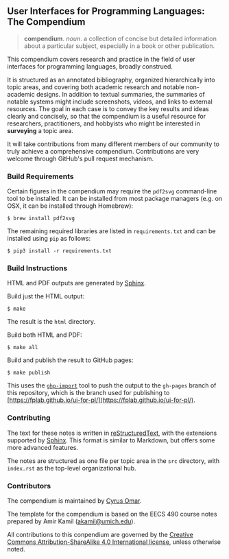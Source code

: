 ## User Interfaces for Programming Languages: The Compendium

  > **compendium**. *noun*. a collection of concise but detailed information about a particular subject, especially in a book or other publication.

This compendium covers research and practice in the field of 
user interfaces for programming languages, broadly construed. 

It is structured as an annotated bibliography, organized hierarchically into topic areas, and covering both academic research and notable non-academic designs. In addition to textual summaries, the summaries of notable systems might include screenshots, videos, and links to external resources. The goal in each case is to convey the key results and ideas clearly and concisely, so that the compendium is a useful resource for  researchers, practitioners, and hobbyists who might be interested in **surveying** a topic area.

It will take contributions from many different members of our community to truly achieve a comprehensive compendium.
Contributions are very welcome through GitHub's pull request mechanism. 

### Build Requirements

Certain figures in the compendium may require the `pdf2svg` command-line tool to be
installed. It can be installed from most package managers (e.g. on OSX, it can be installed through Homebrew):

```
$ brew install pdf2svg
```

The remaining required libraries are listed in `requirements.txt` and can be installed using `pip` as follows:

```
$ pip3 install -r requirements.txt
```

### Build Instructions

HTML and PDF outputs are generated by
[Sphinx](http://www.sphinx-doc.org/).

Build just the HTML output:

```
$ make
```

The result is the `html` directory.

Build both HTML and PDF:

```
$ make all
```

Build and publish the result to GitHub pages:

```
$ make publish
```

This uses the [`ghp-import`](https://pypi.org/project/ghp-import/)
tool to push the output to the `gh-pages` branch of this repository,
which is the branch used for publishing to
[https://fplab.github.io/ui-for-pl/](https://fplab.github.io/ui-for-pl/).

### Contributing

The text for these notes is written in
[reStructuredText](http://docutils.sourceforge.net/docs/ref/rst/directives.html),
with the extensions supported by [Sphinx](http://www.sphinx-doc.org/).
This format is similar to Markdown, but offers some more advanced features.

The notes are structured as one file per topic area in the `src`
directory, with `index.rst` as the top-level organizational hub.

### Contributors

The compendium is maintained by [Cyrus Omar](https://web.eecs.umich.edu/~comar).

The template for the compendium is based on the EECS 490 course notes prepared 
by Amir Kamil (akamil@umich.edu). 

All contributions to this conpendium are governed by the [Creative Commons
Attribution-ShareAlike 4.0 International
license](https://creativecommons.org/licenses/by-sa/4.0/), unless otherwise
noted.
